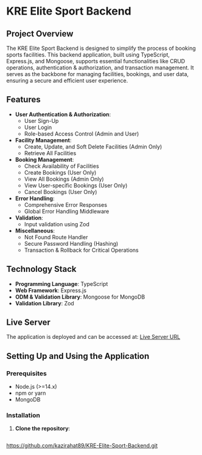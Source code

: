 # KRE Elite Sport Backend

## Project Overview

The KRE Elite Sport Backend is designed to simplify the process of booking sports facilities. This backend application, built using TypeScript, Express.js, and Mongoose, supports essential functionalities like CRUD operations, authentication & authorization, and transaction management. It serves as the backbone for managing facilities, bookings, and user data, ensuring a secure and efficient user experience.

## Features

- **User Authentication & Authorization**:
  - User Sign-Up
  - User Login
  - Role-based Access Control (Admin and User)
- **Facility Management**:
  - Create, Update, and Soft Delete Facilities (Admin Only)
  - Retrieve All Facilities
- **Booking Management**:
  - Check Availability of Facilities
  - Create Bookings (User Only)
  - View All Bookings (Admin Only)
  - View User-specific Bookings (User Only)
  - Cancel Bookings (User Only)
- **Error Handling**:
  - Comprehensive Error Responses
  - Global Error Handling Middleware
- **Validation**:
  - Input validation using Zod
- **Miscellaneous**:
  - Not Found Route Handler
  - Secure Password Handling (Hashing)
  - Transaction & Rollback for Critical Operations

## Technology Stack

- **Programming Language**: TypeScript
- **Web Framework**: Express.js
- **ODM & Validation Library**: Mongoose for MongoDB
- **Validation Library**: Zod

## Live Server

The application is deployed and can be accessed at: [Live Server URL](https://kre-elite-sport-bakend.vercel.app)

## Setting Up and Using the Application

### Prerequisites

- Node.js (>=14.x)
- npm or yarn
- MongoDB

### Installation

1. **Clone the repository**:

   ```sh
  https://github.com/kazirahat89/KRE-Elite-Sport-Backend.git
